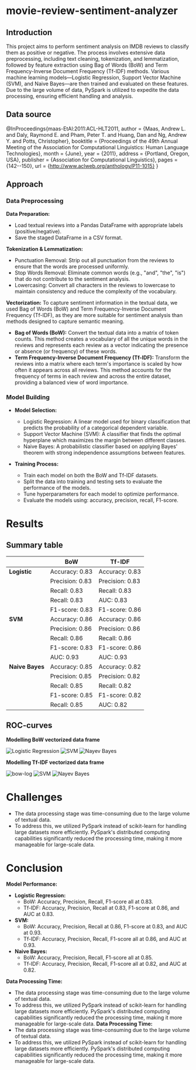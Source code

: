 # movie-review-sentiment-analyzer

## Introduction

This project aims to perform sentiment analysis on IMDB reviews to classify them as positive or negative. The process involves extensive data preprocessing, including text cleaning, tokenization, and lemmatization, followed by feature extraction using Bag of Words (BoW) and Term Frequency-Inverse Document Frequency (Tf-IDF) methods. Various machine learning models—Logistic Regression, Support Vector Machine (SVM), and Naive Bayes—are then trained and evaluated on these features. Due to the large volume of data, PySpark is utilized to expedite the data processing, ensuring efficient handling and analysis.

## Data source

@InProceedings{maas-EtAl:2011:ACL-HLT2011,
  author    = {Maas, Andrew L.  and  Daly, Raymond E.  and  Pham, Peter T.  and  Huang, Dan  and  Ng, Andrew Y.  and  Potts, Christopher},
  booktitle = {Proceedings of the 49th Annual Meeting of the Association for Computational Linguistics: Human Language Technologies},
  month     = {June},
  year      = {2011},
  address   = {Portland, Oregon, USA},
  publisher = {Association for Computational Linguistics},
  pages     = {142--150},
  url       = {http://www.aclweb.org/anthology/P11-1015}
}

## Approach

### Data Preprocessing

**Data Preparation:**
- Load textual reviews into a Pandas DataFrame with appropriate labels (positive/negative).
- Save the staged DataFrame in a CSV format.

**Tokenization & Lemmatization:**
- Punctuation Removal: Strip out all punctuation from the reviews to ensure that the words are processed uniformly.
- Stop Words Removal: Eliminate common words (e.g., "and", "the", "is") that do not contribute to the sentiment analysis.
- Lowercasing: Convert all characters in the reviews to lowercase to maintain consistency and reduce the complexity of the vocabulary.

**Vectorization:**
To capture sentiment information in the textual data, we used Bag of Words (BoW) and Term Frequency-Inverse Document Frequency (Tf-IDF), as they are more suitable for sentiment analysis than methods designed to capture semantic meaning.

- **Bag of Words (BoW):** Convert the textual data into a matrix of token counts. This method creates a vocabulary of all the unique words in the reviews and represents each review as a vector indicating the presence or absence (or frequency) of these words.
- **Term Frequency-Inverse Document Frequency (Tf-IDF):** Transform the reviews into a matrix where each term's importance is scaled by how often it appears across all reviews. This method accounts for the frequency of terms in each review and across the entire dataset, providing a balanced view of word importance.

### Model Building

- **Model Selection:**

  - Logistic Regression: A linear model used for binary classification that predicts the probability of a categorical dependent variable.
  - Support Vector Machine (SVM): A classifier that finds the optimal hyperplane which maximizes the margin between different classes.
  - Naive Bayes: A probabilistic classifier based on applying Bayes' theorem with strong independence assumptions between features.

- **Training Process:**

  - Train each model on both the BoW and Tf-IDF datasets.
  - Split the data into training and testing sets to evaluate the performance of the models.
  - Tune hyperparameters for each model to optimize performance.
  - Evaluate the models using: accuracy, precision, recall, F1-score.

# Results

## Summary table

|                 | BoW               | Tf-IDF            |
|-----------------|-------------------|-------------------|
| **Logistic**    | Accuracy: 0.83    | Accuracy: 0.83    |
|                 | Precision: 0.83   | Precision: 0.83   |
|                 | Recall: 0.83      | Recall: 0.83      |
|                 | Recall: 0.83      | AUC: 0.83         |
|                 | F1-score: 0.83    | F1-score: 0.86    |
| **SVM**         | Accuracy: 0.86    | Accuracy: 0.86    |
|                 | Precision: 0.86   | Precision: 0.86   |
|                 | Recall: 0.86      | Recall: 0.86      |
|                 | F1-score: 0.83    | F1-score: 0.86    |
|                 | AUC: 0.93         | AUC: 0.93         |
| **Naive Bayes** | Accuracy: 0.85    | Accuracy: 0.82    |
|                 | Precision: 0.85   | Precision: 0.82   |
|                 | Recall: 0.85      | Recall: 0.82      |
|                 | F1-score: 0.85    | F1-score: 0.82    |
|                 | Recall: 0.85      | AUC: 0.82         |

## ROC-curves

**Modelling BoW vectorized data frame**

![Logistic Regression](/screenshots/bow-log.png)
![SVM](/screenshots/bow-svm.png)
![Nayev Bayes](/screenshots/bow-nay.png)

**Modelling Tf-IDF vectorized data frame**

![bow-log](/screenshots/tf-log.png)
![SVM](/screenshots/tf-svm.png)
![Nayev Bayes](/screenshots/tf-nay.png)

# Challenges

- The data processing stage was time-consuming due to the large volume of textual data.
- To address this, we utilized PySpark instead of scikit-learn for handling large datasets more efficiently. PySpark's distributed computing capabilities significantly reduced the processing time, making it more manageable for large-scale data.

# Conclusion

**Model Performance:**
- **Logistic Regression:**
  - BoW: Accuracy, Precision, Recall, F1-score all at 0.83.
  - Tf-IDF: Accuracy, Precision, Recall at 0.83, F1-score at 0.86, and AUC at 0.83.
- **SVM:**
  - BoW: Accuracy, Precision, Recall at 0.86, F1-score at 0.83, and AUC at 0.93.
  - Tf-IDF: Accuracy, Precision, Recall, F1-score all at 0.86, and AUC at 0.93.
- **Naive Bayes:**
  - BoW: Accuracy, Precision, Recall, F1-score all at 0.85.
  - Tf-IDF: Accuracy, Precision, Recall, F1-score all at 0.82, and AUC at 0.82.

**Data Processing Time:**
- The data processing stage was time-consuming due to the large volume of textual data.
- To address this, we utilized PySpark instead of scikit-learn for handling large datasets more efficiently. PySpark's distributed computing capabilities significantly reduced the processing time, making it more manageable for large-scale data.
**Data Processing Time:**
- The data processing stage was time-consuming due to the large volume of textual data.
- To address this, we utilized PySpark instead of scikit-learn for handling large datasets more efficiently. PySpark's distributed computing capabilities significantly reduced the processing time, making it more manageable for large-scale data.

